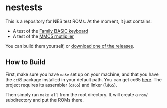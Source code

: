 # nestests

This is a repository for NES test ROMs. At the moment, it just contains:
* A test of the [Family BASIC keyboard](https://wiki.nesdev.org/w/index.php?title=Family_BASIC_Keyboard)
* A test of the [MMC5 mutliplier](https://wiki.nesdev.org/w/index.php?title=MMC5#Unsigned_8x8_to_16_Multiplier_.28.245205.2C_.245206_read.2Fwrite.29)

You can build them yourself, or [download one of the releases](https://github.com/calcwatch/nestests/releases).

## How to Build
First, make sure you have `make` set up on your machine, and that you have the `cc65` package installed in your default path. You can get cc65 [here](https://cc65.github.io/). The project requires its assembler (`ca65`) and linker (`ld65`).

Then simply run `make all` from the root directory. It will create a `rom/` subdirectory and put the ROMs there.
